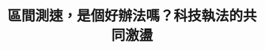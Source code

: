 ---
id: "65"
lang: zh-tw
publish: "TRUE"
description: 「廢除區間測速」連署案
selected: "FALSE"
blog_selected: "FALSE"
thumbnail: https://cm.pdis.tw/images/post/65/1KkTecro27zsaJUEncYIheSozd_UBgfJ9.jpg
title: 區間測速，是個好辦法嗎？科技執法的共同激盪
introduction:
  content: 網友說要「廢除區間測速」，因為這讓車速變慢，行車駕駛變得很不順暢。但是，國外研究指出，行車速度的增加，對於事故發生率與嚴重性具有正相關。區間測速跟交通安全、行車流暢度之間的關係為何？如何精進執法？又或者有沒有其他更好的方案呢？我們和交通部、警政署在會議前盤點事實資訊，邀請各方意見的網友，一起就這項新興的「科技執法」進行交流。
  image: https://cm.pdis.tw/images/post/65/1COEOs-vVP-tMgKjnoIlywUTPwIIv3ioX.jpg
color: red
join:
  type: 提
  title: 廢除區間測速
  link: https://join.gov.tw/idea/detail/74d6a3e5-6556-480f-8fde-ada6ca472f88
  image: https://cm.pdis.tw/images/post/65/1_19QK4KU3LDGPYUtp4r1UO74nXPsg3PZ.jpg
layout: post
departments:
  - 交通部
  - 內政部
tags:
  - 交通
  - 法規
  - 科技
embed:
  agenda_book:
    links:
      - https://issuu.com/pdis.tw/docs/_______________________65_______
  mind_map:
    links:
      - https://miro.com/app/live-embed/o9J_kuQ_LLc=/?moveToViewport=-4538,-1896,5357,2435&embedAutoplay=true
  ministry_slide:
    links:
      - https://issuu.com/pdis.tw/docs/1090417_____.pptx
      - https://issuu.com/pdis.tw/docs/___________.pptx_a29476a3a236e6
  host_slide:
    links:
      - https://issuu.com/pdis.tw/docs/_63-_________________final_
  transcript:
    links:
      - https://sayit.pdis.nat.gov.tw/2020-04-17-%E9%96%8B%E6%94%BE%E6%94%BF%E5%BA%9C%E7%AC%AC65%E6%AC%A1%E5%8D%94%E4%BD%9C%E6%9C%83%E8%AD%B0
---